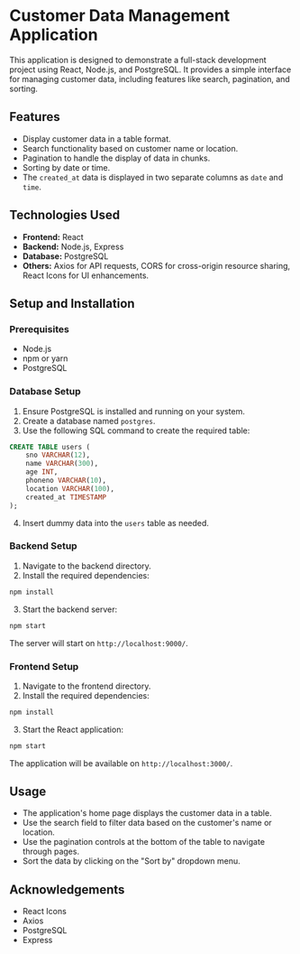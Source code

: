# Customer Data Management Application

This application is designed to demonstrate a full-stack development project using React, Node.js, and PostgreSQL. It provides a simple interface for managing customer data, including features like search, pagination, and sorting.

## Features

- Display customer data in a table format.
- Search functionality based on customer name or location.
- Pagination to handle the display of data in chunks.
- Sorting by date or time.
- The `created_at` data is displayed in two separate columns as `date` and `time`.

## Technologies Used

- **Frontend:** React
- **Backend:** Node.js, Express
- **Database:** PostgreSQL
- **Others:** Axios for API requests, CORS for cross-origin resource sharing, React Icons for UI enhancements.

## Setup and Installation

### Prerequisites

- Node.js
- npm or yarn
- PostgreSQL

### Database Setup

1. Ensure PostgreSQL is installed and running on your system.
2. Create a database named `postgres`.
3. Use the following SQL command to create the required table:

```sql
CREATE TABLE users (
    sno VARCHAR(12),
    name VARCHAR(300),
    age INT,
    phoneno VARCHAR(10),
    location VARCHAR(100),
    created_at TIMESTAMP
);
```

4. Insert dummy data into the `users` table as needed.

### Backend Setup

1. Navigate to the backend directory.
2. Install the required dependencies:

```bash
npm install
```

3. Start the backend server:

```bash
npm start
```

The server will start on `http://localhost:9000/`.

### Frontend Setup

1. Navigate to the frontend directory.
2. Install the required dependencies:

```bash
npm install
```

3. Start the React application:

```bash
npm start
```

The application will be available on `http://localhost:3000/`.

## Usage

- The application's home page displays the customer data in a table.
- Use the search field to filter data based on the customer's name or location.
- Use the pagination controls at the bottom of the table to navigate through pages.
- Sort the data by clicking on the "Sort by" dropdown menu.

## Acknowledgements

- React Icons
- Axios
- PostgreSQL
- Express

```

```
